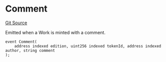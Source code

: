 # Comment
[Git Source](https://github.com/titlesnyc/wallflower-contract-v2/blob/190d4e66726023743d2d6974c49be143469e59b9/src/shared/Common.sol)

Emitted when a Work is minted with a comment.


```solidity
event Comment(
    address indexed edition, uint256 indexed tokenId, address indexed author, string comment
);
```

